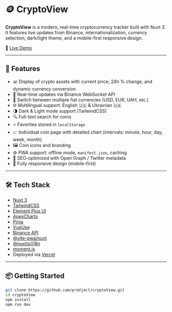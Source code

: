 # 🪙 CryptoView

**CryptoView** is a modern, real-time cryptocurrency tracker built with Nuxt 3. It features live updates from Binance, internationalization, currency selection, dark/light theme, and a mobile-first responsive design.

🔗 [Live Demo](https://crypto-view-mocha.vercel.app/favorites)

---

## 🚀 Features

- 📊 Display of crypto assets with current price, 24h % change, and dynamic currency conversion
- 🔄 Real-time updates via Binance WebSocket API
- 💱 Switch between multiple fiat currencies (USD, EUR, UAH, etc.)
- 🌐 Multilingual support: English 🇺🇸 & Ukrainian 🇺🇦
- 🌗 Dark & Light mode support (TailwindCSS)
- 🔍 Full-text search for coins
- ⭐ Favorites stored in `localStorage`
- 📈 Individual coin page with detailed chart (intervals: minute, hour, day, week, month)
- 🖼️ Coin icons and branding
- ⚙️ PWA support: offline mode, `manifest.json`, caching
- 🧠 SEO-optimized with Open Graph / Twitter metadata
- 📱 Fully responsive design (mobile-first)

---

## 🛠️ Tech Stack

- [Nuxt 3](https://nuxt.com/)
- [TailwindCSS](https://tailwindcss.com/)
- [Element Plus UI](https://element-plus.org/)
- [ApexCharts](https://apexcharts.com/)
- [Pinia](https://pinia.vuejs.org/)
- [VueUse](https://vueuse.org/)
- [Binance API](https://binance-docs.github.io/apidocs/spot/en/)
- [@vite-pwa/nuxt](https://vite-pwa-org.netlify.app/frameworks/nuxt.html)
- [@nuxtjs/i18n](https://i18n.nuxtjs.org/)
- [moment.js](https://momentjs.com/)
- Deployed via [Vercel](https://vercel.com/)

---


## 📦 Getting Started

```bash
git clone https://github.com/proVject/cryptoView.git
cd cryptoView
npm install
npm run dev